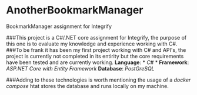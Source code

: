 # AnotherBookmarkManager
BookmarkManager assignment for Integrify 

###This project is a C#/.NET core assignment for Integrify, the purpose of this one is to evaluate my knowledge and experience working with C#. 
###To be frank it has been my first project working with C# and API's, the project is currently not completed in its entirity but the core requirements have been tested and are currently working. 
**Language**: * *C#* *
**Framework**: *ASP.NET Core with Entity Framework*
**Database**: *PostGreSQL*

###Adding to these technologies is worth mentioning the usage of a *docker compose* htat stores the database and runs locally on my machine. 

